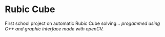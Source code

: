 # Rubic Cube
First school project on automatic Rubic Cube solving...
*progammed using C++ and graphic interface made with openCV.*
